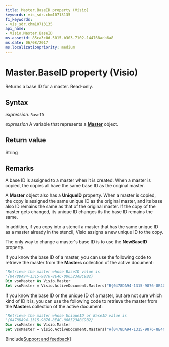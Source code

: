```yaml
---
title: Master.BaseID property (Visio)
keywords: vis_sdr.chm10713135
f1_keywords:
- vis_sdr.chm10713135
api_name:
- Visio.Master.BaseID
ms.assetid: 85ca3c0d-5015-b303-7102-144768acb6a8
ms.date: 06/08/2017
ms.localizationpriority: medium
---
```



# Master.BaseID property (Visio)

Returns a base ID for a master. Read-only.


## Syntax

_expression_. `BaseID`

_expression_ A variable that represents a **[Master](Visio.Master.md)** object.


## Return value

String


## Remarks

A base ID is assigned to a master when it is created. When a master is copied, the copies all have the same base ID as the original master.

A **Master** object also has a **UniqueID** property. When a master is copied, the copy is assigned the same unique ID as the original master, and its base also ID remains the same as that of the original master. If the copy of the master gets changed, its unique ID changes its the base ID remains the same.

In addition, if you copy into a stencil a master that has the same unique ID as a master already in the stencil, Visio assigns a new unique ID to the copy.

The only way to change a master's base ID is to use the **NewBaseID** property.

If you know the base ID of a master, you can use the following code to retrieve the master from the **Masters** collection of the active document:




```vb
'Retrieve the master whose BaseID value is 
'{0478DA94-1315-9876-8E4C-006523ABC9B2} 
Dim vsoMaster As Visio.Master 
Set vsoMaster = Visio.ActiveDocument.Masters("B{0478DA94-1315-9876-8E4C-006523ABC9B2}") 

```

If you know the base ID or the unique ID of a master, but are not sure which kind of ID it is, you can use the following code to retrieve the master from the **Masters** collection of the active document:




```vb
'Retrieve the master whose UniqueID or BaseID value is 
'{0478DA94-1315-9876-8E4C-006523ABC9B2} 
Dim vsoMaster As Visio.Master 
Set vsoMaster = Visio.ActiveDocument.Masters("A{0478DA94-1315-9876-8E4C-006523ABC9B2}")
```

[!include[Support and feedback](~/includes/feedback-boilerplate.md)]